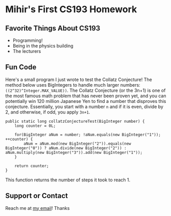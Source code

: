 # Mihir's First CS193 Homework

## Favorite Things About CS193
- Programming!
- Being in the physics building
- The lecturers

## Fun Code
Here's a small program I just wrote to test the Collatz Conjecture! The method below uses BigIntegers to handle much larger numbers: `((2^32)^Integer.MAX_VALUE))`. The Collatz Conjecture (or the 3n+1) is one of the most famous math problem that has never been proven yet, and you can potentially win 120 million Japanese Yen to find a number that disproves this conjecture. Essentially, you start with a number `n` and if it is even, divide by 2, and otherwise, if odd, you apply `3n+1`.
```
public static long collatzConjectureTest(BigInteger number) {
    long counter = 0L;

    for(BigInteger aNum = number; !aNum.equals(new BigInteger("1")); ++counter) {
        aNum = aNum.mod(new BigInteger("2")).equals(new BigInteger("0")) ? aNum.divide(new BigInteger("2")) : aNum.multiply(new BigInteger("3")).add(new BigInteger("1"));
    }

    return counter;
}
```
This function returns the number of steps it took to reach 1.

## Support or Contact

Reach me at [my email](mailto:chauhanm@purdue.edu)! Thanks
